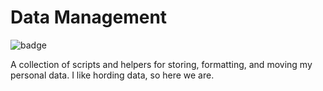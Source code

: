 # Data Management

![badge](https://action-badges.now.sh/fourjuaneight/data)

A collection of scripts and helpers for storing, formatting, and moving my personal data. I like hording data, so here we are.
